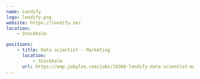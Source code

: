 ```yaml
---
name: Lendify
logo: lendify.png
website: https://lendify.se/
location:
    - Stockholm

positions:
    - title: Data scientist - Marketing
      location:
          - Stockholm
      url: https://emp.jobylon.com/jobs/19366-lendify-data-scientist-marketing/
---
```

